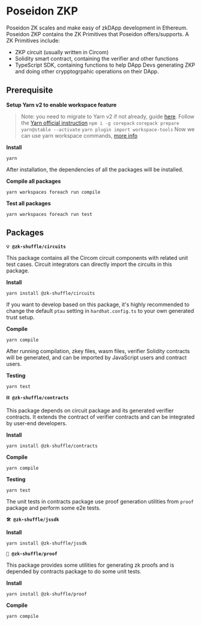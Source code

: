 # Poseidon ZKP

Poseidon ZK scales and make easy of zkDApp development in Ethereum. Poseidon ZKP contains the ZK Primitives that Poseidon offers/supports. A ZK Primitives include:
- ZKP circuit (usually written in Circom)
- Solidity smart contract, containing the verifier and other functions
- TypeScript SDK, containing functions to help DApp Devs generating ZKP and doing other crypptogrpahic operations on their DApp.

## Prerequisite

**Setup Yarn v2 to enable workspace feature**
> Note: you need to migrate to Yarn v2 if not already, guide [here](https://yarnpkg.com/getting-started/migration). 
Follow the [Yarn official instruction](https://yarnpkg.com/getting-started/install)
`npm i -g corepack`
`corepack prepare yarn@stable --activate`
`yarn plugin import workspace-tools`
Now we can use yarn workspace commands, [more info](https://yarnpkg.com/cli/workspace)

**Install**

`yarn`

After installation, the dependencies of all the packages will be installed.

**Compile all packages**

`yarn workspaces foreach run compile`

**Test all packages**

`yarn workspaces foreach run test`

## Packages

**`💡 @zk-shuffle/circuits`**

This package contains all the Circom circuit components with related unit test cases. Circuit integrators can directly import the circuits in this package.

**Install**

`yarn install @zk-shuffle/circuits`

If you want to develop based on this package, it's highly recommended to change the default `ptau` setting in `hardhat.config.ts` to your own generated trust setup.

**Compile**

`yarn compile`

After running compilation, zkey files, wasm files, verifier Solidity contracts will be generated, and can be imported by JavaScript users and contract users.

**Testing**

`yarn test`

**`⛓ @zk-shuffle/contracts`**

This package depends on circuit package and its generated verifier contracts. It extends the contract of verifier contracts and can be integrated by user-end developers.

**Install**

`yarn install @zk-shuffle/contracts`

**Compile**

`yarn compile`

**Testing**

`yarn test`

The unit tests in contracts package use proof generation utilities from `proof` package and perform some e2e tests.

**`🛠 @zk-shuffle/jssdk`**

**Install**

`yarn install @zk-shuffle/jssdk`


**`🧾 @zk-shuffle/proof`**

This package provides some utilities for generating zk proofs and is depended by contracts package to do some unit tests.

**Install**

`yarn install @zk-shuffle/proof`

**Compile**

`yarn compile`
